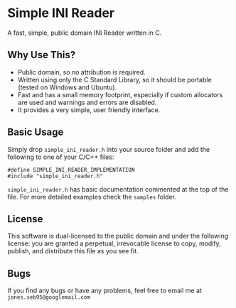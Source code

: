 # Simple INI Reader
A fast, simple, public domain INI Reader written in C.

## Why Use This?
* Public domain, so no attribution is required.
* Written using only the C Standard Library, so it should be portable (tested on Windows and Ubuntu).
* Fast and has a small memory footprint, especially if custom allocators are used and warnings and errors are disabled.
* It provides a very simple, user friendly interface.

## Basic Usage
Simply drop `simple_ini_reader.h` into your source folder and add the following to one of your C/C++ files:
```
#define SIMPLE_INI_READER_IMPLEMENTATION
#include "simple_ini_reader.h"
```
`simple_ini_reader.h` has basic documentation commented at the top of the file. For more detailed examples check the `samples` folder.

## License
This software is dual-licensed to the public domain and under the following
license: you are granted a perpetual, irrevocable license to copy, modify,
publish, and distribute this file as you see fit.

## Bugs
If you find any bugs or have any problems, feel free to email me at `jones.seb95@googlemail.com`
